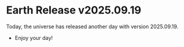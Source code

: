 # Earth Release v2025.09.19
Today, the universe has released another day with version 2025.09.19.
- Enjoy your day!
